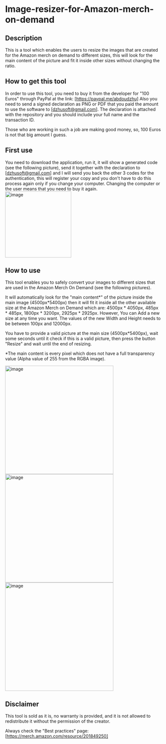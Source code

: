 # Image-resizer-for-Amazon-merch-on-demand
## Description
This is a tool which enables the users to resize the images that are created for the Amazon merch on demand to different sizes, this will look for the main content of the picture and fit it inside other sizes without changing the ratio.

## How to get this tool
In order to use this tool, you need to buy it from the developer for "100 Euros" through PayPal at the link: [https://paypal.me/abdoudzhu]
Also you need to send a signed declaration as PNG or PDF that you paid the amount to use the software to [dzhusoft@gmail.com].
The declaration is attached with the repository and you should include your full name and the transaction ID.

Those who are working in such a job are making good money, so, 100 Euros is not that big amount I guess.

## First use
You need to download the application, run it, it will show a generated code (see the following picture), send it together with the declaration to [dzhusoft@gmail.com] and I will send you back the other 3 codes for the authentication, this will register your copy and you don't have to do this process again only if you change your computer.
Changing the computer or the user means that you need to buy it again.
<img width="213" alt="image" src="https://user-images.githubusercontent.com/127102906/223126074-4eb85b52-2e61-491a-8bf6-0abae5ddd9f5.png">


## How to use
This tool enables you to safely convert your images to different sizes that are used in the Amazon Merch On Demand (see the following pictures).

It will automatically look for the "main content*" of the picture inside the main image (4500px*5400px) then it will fit it inside all the other available size at the Amazon Merch on Demand which are:
4500px * 4050px,
485px * 485px,
1800px * 3200px,
2925px * 2925px.
However, You can Add a new size at any time you want. The values of the new Width and Height needs to be between 100px and 12000px.

You have to provide a valid picture at the main size (4500px*5400px), wait some seconds until it check if this is a valid picture, then press the button "Resize" and wait until the end of resizing.

*The main content is every pixel which does not have a full transparency value (Alpha value of 255 from the RGBA image).

<img width="349" alt="image" src="https://user-images.githubusercontent.com/127102906/223126580-335b2b29-7fdb-42db-b5af-fbebe70f81ef.png">

<img width="349" alt="image" src="https://user-images.githubusercontent.com/127102906/223127617-8e9f41f1-f166-415b-b890-4530c5e144c2.png">

<img width="349" alt="image" src="https://user-images.githubusercontent.com/127102906/223127123-4ac352c1-1f0a-4c93-9284-86eab8b9cf8f.png">

## Disclaimer
This tool is sold as it is, no warranty is provided, and it is not allowed to redistribute it without the permission of the creator.

Always check the "Best practices" page: [https://merch.amazon.com/resource/201849250]
